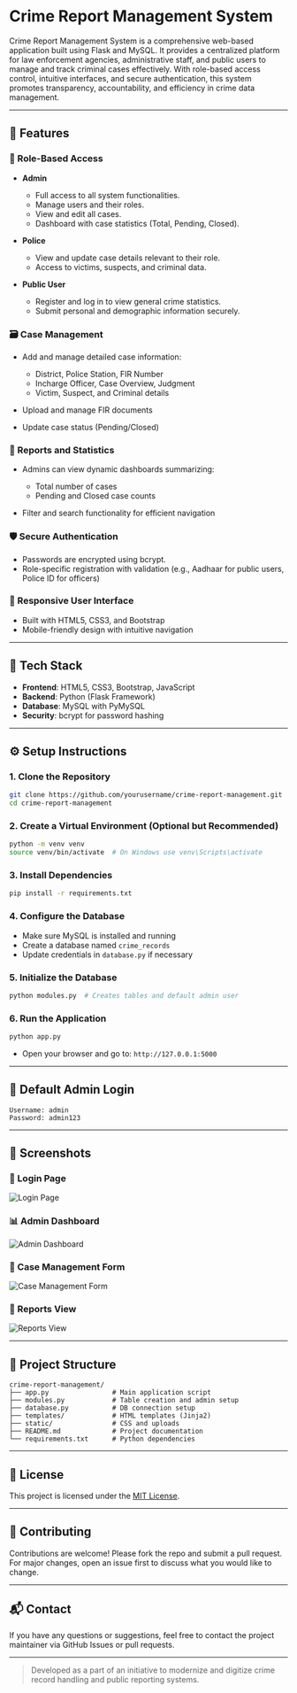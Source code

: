 # Crime Report Management System

Crime Report Management System is a comprehensive web-based application built using Flask and MySQL. It provides a centralized platform for law enforcement agencies, administrative staff, and public users to manage and track criminal cases effectively. With role-based access control, intuitive interfaces, and secure authentication, this system promotes transparency, accountability, and efficiency in crime data management.

---

## 🚀 Features

### 🔐 Role-Based Access

* **Admin**

  * Full access to all system functionalities.
  * Manage users and their roles.
  * View and edit all cases.
  * Dashboard with case statistics (Total, Pending, Closed).
* **Police**

  * View and update case details relevant to their role.
  * Access to victims, suspects, and criminal data.
* **Public User**

  * Register and log in to view general crime statistics.
  * Submit personal and demographic information securely.

### 🗃️ Case Management

* Add and manage detailed case information:

  * District, Police Station, FIR Number
  * Incharge Officer, Case Overview, Judgment
  * Victim, Suspect, and Criminal details
* Upload and manage FIR documents
* Update case status (Pending/Closed)

### 🧾 Reports and Statistics

* Admins can view dynamic dashboards summarizing:

  * Total number of cases
  * Pending and Closed case counts
* Filter and search functionality for efficient navigation

### 🛡️ Secure Authentication

* Passwords are encrypted using bcrypt.
* Role-specific registration with validation (e.g., Aadhaar for public users, Police ID for officers)

### 📱 Responsive User Interface

* Built with HTML5, CSS3, and Bootstrap
* Mobile-friendly design with intuitive navigation

---

## 🧰 Tech Stack

* **Frontend**: HTML5, CSS3, Bootstrap, JavaScript
* **Backend**: Python (Flask Framework)
* **Database**: MySQL with PyMySQL
* **Security**: bcrypt for password hashing

---

## ⚙️ Setup Instructions

### 1. Clone the Repository

```bash
git clone https://github.com/yourusername/crime-report-management.git
cd crime-report-management
```

### 2. Create a Virtual Environment (Optional but Recommended)

```bash
python -m venv venv
source venv/bin/activate  # On Windows use venv\Scripts\activate
```

### 3. Install Dependencies

```bash
pip install -r requirements.txt
```

### 4. Configure the Database

* Make sure MySQL is installed and running
* Create a database named `crime_records`
* Update credentials in `database.py` if necessary

### 5. Initialize the Database

```bash
python modules.py  # Creates tables and default admin user
```

### 6. Run the Application

```bash
python app.py
```

* Open your browser and go to: `http://127.0.0.1:5000`

---

## 👤 Default Admin Login

```
Username: admin
Password: admin123
```

---

## 📸 Screenshots

### 🔐 Login Page
![Login Page](screenshots/login_page.png)

### 📊 Admin Dashboard
![Admin Dashboard](screenshots/admin_dashboard.png)

### 📝 Case Management Form
![Case Management Form](screenshots/case_form.png)

### 📄 Reports View
![Reports View](screenshots/reports_view.png)

---

## 📁 Project Structure

```
crime-report-management/
├── app.py                # Main application script
├── modules.py            # Table creation and admin setup
├── database.py           # DB connection setup
├── templates/            # HTML templates (Jinja2)
├── static/               # CSS and uploads
├── README.md             # Project documentation
└── requirements.txt      # Python dependencies
```

---

## 📝 License

This project is licensed under the [MIT License](LICENSE).

---

## 🤝 Contributing

Contributions are welcome! Please fork the repo and submit a pull request. For major changes, open an issue first to discuss what you would like to change.

---

## 📬 Contact

If you have any questions or suggestions, feel free to contact the project maintainer via GitHub Issues or pull requests.

---

> Developed as a part of an initiative to modernize and digitize crime record handling and public reporting systems.
